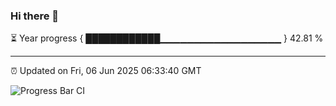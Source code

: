 ### Hi there 👋

⏳ Year progress { ████████████▁▁▁▁▁▁▁▁▁▁▁▁▁▁▁▁▁▁ } 42.81 %

---

⏰ Updated on Fri, 06 Jun 2025 06:33:40 GMT

![Progress Bar CI](https://github.com/liununu/liununu/workflows/Progress%20Bar%20CI/badge.svg)
